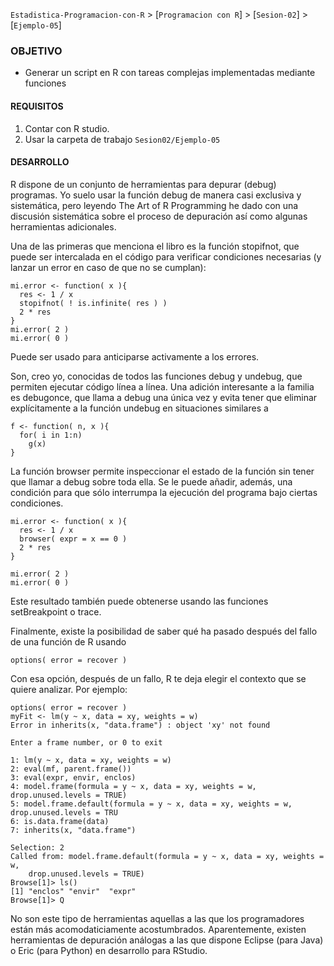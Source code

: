 `Estadistica-Programacion-con-R` > [`Programacion con R`] > [`Sesion-02`] > [`Ejemplo-05`] 
### OBJETIVO
- Generar un script en R con tareas complejas implementadas mediante funciones

#### REQUISITOS
1. Contar con R studio.
1. Usar la carpeta de trabajo `Sesion02/Ejemplo-05`

#### DESARROLLO

R dispone de un conjunto de herramientas para depurar (debug) programas. Yo suelo usar la función debug de manera casi exclusiva y sistemática, pero leyendo The Art of R Programming he dado con una discusión sistemática sobre el proceso de depuración así como algunas herramientas adicionales.

Una de las primeras que menciona el libro es la función stopifnot, que puede ser intercalada en el código para verificar condiciones necesarias (y lanzar un error en caso de que no se cumplan):
```{r}
mi.error <- function( x ){
  res <- 1 / x
  stopifnot( ! is.infinite( res ) )
  2 * res
} 
mi.error( 2 )
mi.error( 0 )
```
Puede ser usado para anticiparse activamente a los errores.

Son, creo yo, conocidas de todos las funciones debug y undebug, que permiten ejecutar código línea a línea. Una adición interesante a la familia es debugonce, que llama a debug una única vez y evita tener que eliminar explícitamente a la función undebug en situaciones similares a
```{r}
f <- function( n, x ){
  for( i in 1:n)
    g(x)
}
```
La función browser permite inspeccionar el estado de la función sin tener que llamar a debug sobre toda ella. Se le puede añadir, además, una condición para que sólo interrumpa la ejecución del programa bajo ciertas condiciones.
```{r}
mi.error <- function( x ){
  res <- 1 / x
  browser( expr = x == 0 )
  2 * res
}
 
mi.error( 2 )
mi.error( 0 )
```
Este resultado también puede obtenerse usando las funciones setBreakpoint o trace.

Finalmente, existe la posibilidad de saber qué ha pasado después del fallo de una función de R usando
```{r}
options( error = recover )
```
Con esa opción, después de un fallo, R te deja elegir el contexto que se quiere analizar. Por ejemplo:

```{r}
options( error = recover )
myFit <- lm(y ~ x, data = xy, weights = w)
Error in inherits(x, "data.frame") : object 'xy' not found

Enter a frame number, or 0 to exit   

1: lm(y ~ x, data = xy, weights = w)
2: eval(mf, parent.frame())
3: eval(expr, envir, enclos)
4: model.frame(formula = y ~ x, data = xy, weights = w, drop.unused.levels = TRUE)
5: model.frame.default(formula = y ~ x, data = xy, weights = w, drop.unused.levels = TRU
6: is.data.frame(data)
7: inherits(x, "data.frame")

Selection: 2
Called from: model.frame.default(formula = y ~ x, data = xy, weights = w, 
    drop.unused.levels = TRUE)
Browse[1]> ls()
[1] "enclos" "envir"  "expr"  
Browse[1]> Q
```

No son este tipo de herramientas aquellas a las que los programadores están más acomodaticiamente acostumbrados. Aparentemente, existen herramientas de depuración análogas a las que dispone Eclipse (para Java) o Eric (para Python) en desarrollo para RStudio. 
